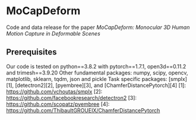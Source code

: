 # MoCapDeform
Code and data release for the paper *MoCapDeform: Monocular 3D Human Motion Capture in Deformable Scenes*

## Prerequisites
Our code is tested on python==3.8.2 with pytorch==1.7.1, open3d==0.11.2 and trimesh==3.9.20
Other fundamental packages: numpy, scipy, opencv, matplotlib, sklearn, tqdm, json and pickle
Task specific packages: [smplx][1], [detectron2][2], [pyembree][3], and [ChamferDistancePytorch][4]
[1]: https://github.com/vchoutas/smplx
[2]: https://github.com/facebookresearch/detectron2
[3]: https://github.com/scopatz/pyembree
[4]: https://github.com/ThibaultGROUEIX/ChamferDistancePytorch
